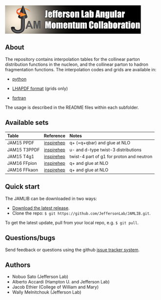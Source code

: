 [![jamlogo](gallery/jam.jpg)](http://www.jlab.org/jam)

## About
 
The repository contains interpolation tables for the collinear parton
distribution functions in the nucleon, and the collinear parton to hadron
fragmentation functions. The interpolation codes and grids are available in:

* [python](https://github.com/JeffersonLab/JAMLIB/tree/master/python)

* [LHAPDF format](https://github.com/JeffersonLab/JAMLIB/tree/master/LHAPDF) (grids only)

* [fortran](https://github.com/JeffersonLab/JAMLIB/tree/master/fortran)

The usage is described in the README files within each subfolder. 

## Available sets
| Table         | Reference         | Notes                                       |
| :--           | :--:              | :--                                         |
| JAM15 PPDF    | [inspirehep][jam15] | q+ (=q+qbar) and glue at NLO                |
| JAM15 T3PPDF  | [inspirehep][jam15] | u- and d-type twist-3 distributions          |
| JAM15 T4g1    | [inspirehep][jam15] | twist-4 part of g1 for proton and neutron   |
| JAM16 FFpion  | [inspirehep][jam16] | q+ and glue at NLO                |
| JAM16 FFkaon  | [inspirehep][jam16] | q+ and glue at NLO                |

[jam15]: https://inspirehep.net/record/1418180
[jam16]: http://inspirehep.net/record/1485196

## Quick start
The JAMLIB can be downloaded in two ways:

* [Download the latest release](https://github.com/JeffersonLab/JAMLIB/archive/master.zip).
*  Clone the repo:  `$ git https://github.com/JeffersonLab/JAMLIB.git`.

To get the latest update, pull from your local repo, e.g. `$ git pull`.




## Questions/bugs
Send feedback or questions using the github 
[issue tracker system](https://github.com/JeffersonLab/JAMLIB/issues).


## Authors
* Nobuo Sato (Jefferson Lab)
* Alberto Accardi (Hampton U. and Jefferson Lab)
* Jacob Ethier (College of William and Mary)
* Wally Melnitchouk (Jefferson Lab)

